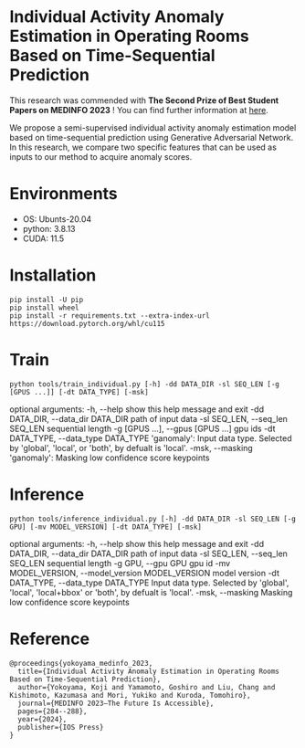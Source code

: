 # Individual Activity Anomaly Estimation in Operating Rooms Based on Time-Sequential Prediction
This research was commended with **The Second Prize of Best Student Papers on MEDINFO 2023** ! You can find further information at [here](https://medinfo2023.org/the-international-medical-informatics-association-imia-announces-medinfo-2023-best-paper-winners/).


We propose a semi-supervised individual activity anomaly estimation model based on time-sequential prediction using Generative Adversarial Network.
In this research, we compare two specific features that can be used as inputs to our method to acquire anomaly scores.

# Environments
- OS: Ubunts-20.04
- python: 3.8.13
- CUDA: 11.5

# Installation
```
pip install -U pip
pip install wheel
pip install -r requirements.txt --extra-index-url https://download.pytorch.org/whl/cu115
```


# Train
```
python tools/train_individual.py [-h] -dd DATA_DIR -sl SEQ_LEN [-g [GPUS ...]] [-dt DATA_TYPE] [-msk]
```

optional arguments:
  -h, --help            show this help message and exit
  -dd DATA_DIR, --data_dir DATA_DIR
                        path of input data
  -sl SEQ_LEN, --seq_len SEQ_LEN
                        sequential length
  -g [GPUS ...], --gpus [GPUS ...]
                        gpu ids
  -dt DATA_TYPE, --data_type DATA_TYPE
                        'ganomaly': Input data type. Selected by 'global', 'local', or 'both', by defualt is 'local'.
  -msk, --masking       'ganomaly': Masking low confidence score keypoints


# Inference
```
python tools/inference_individual.py [-h] -dd DATA_DIR -sl SEQ_LEN [-g GPU] [-mv MODEL_VERSION] [-dt DATA_TYPE] [-msk]
```

optional arguments:
  -h, --help            show this help message and exit
  -dd DATA_DIR, --data_dir DATA_DIR
                        path of input data
  -sl SEQ_LEN, --seq_len SEQ_LEN
                        sequential length
  -g GPU, --gpu GPU     gpu id
  -mv MODEL_VERSION, --model_version MODEL_VERSION
                        model version
  -dt DATA_TYPE, --data_type DATA_TYPE
                        Input data type. Selected by 'global', 'local', 'local+bbox' or 'both', by defualt is 'local'.
  -msk, --masking       Masking low confidence score keypoints


# Reference
```
@proceedings{yokoyama_medinfo_2023,
  title={Individual Activity Anomaly Estimation in Operating Rooms Based on Time-Sequential Prediction},
  author={Yokoyama, Koji and Yamamoto, Goshiro and Liu, Chang and Kishimoto, Kazumasa and Mori, Yukiko and Kuroda, Tomohiro},
  journal={MEDINFO 2023—The Future Is Accessible},
  pages={284--288},
  year={2024},
  publisher={IOS Press}
}
```
